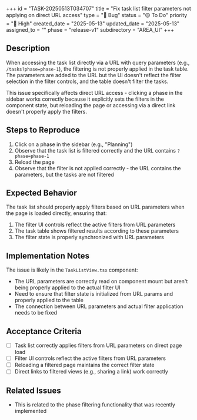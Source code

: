 +++
id = "TASK-20250513T034707"
title = "Fix task list filter parameters not applying on direct URL access"
type = "🐞 Bug"
status = "🟡 To Do"
priority = "🔼 High"
created_date = "2025-05-13"
updated_date = "2025-05-13"
assigned_to = ""
phase = "release-v1"
subdirectory = "AREA_UI"
+++

## Description

When accessing the task list directly via a URL with query parameters (e.g., `/tasks?phase=phase-1`), the filtering is not properly applied in the task table. The parameters are added to the URL but the UI doesn't reflect the filter selection in the filter controls, and the table doesn't filter the tasks.

This issue specifically affects direct URL access - clicking a phase in the sidebar works correctly because it explicitly sets the filters in the component state, but reloading the page or accessing via a direct link doesn't properly apply the filters.

## Steps to Reproduce

1. Click on a phase in the sidebar (e.g., "Planning")
2. Observe that the task list is filtered correctly and the URL contains `?phase=phase-1`
3. Reload the page
4. Observe that the filter is not applied correctly - the URL contains the parameters, but the tasks are not filtered

## Expected Behavior

The task list should properly apply filters based on URL parameters when the page is loaded directly, ensuring that:
1. The filter UI controls reflect the active filters from URL parameters
2. The task table shows filtered results according to these parameters
3. The filter state is properly synchronized with URL parameters

## Implementation Notes

The issue is likely in the `TaskListView.tsx` component:
- The URL parameters are correctly read on component mount but aren't being properly applied to the actual filter UI
- Need to ensure that filter state is initialized from URL params and properly applied to the table
- The connection between URL parameters and actual filter application needs to be fixed

## Acceptance Criteria

- [ ] Task list correctly applies filters from URL parameters on direct page load
- [ ] Filter UI controls reflect the active filters from URL parameters
- [ ] Reloading a filtered page maintains the correct filter state
- [ ] Direct links to filtered views (e.g., sharing a link) work correctly

## Related Issues
- This is related to the phase filtering functionality that was recently implemented
